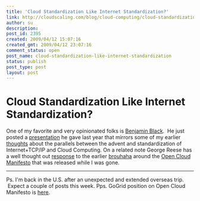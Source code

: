 ```yaml
---
title: 'Cloud Standardization Like Internet Standardization?'
link: http://cloudscaling.com/blog/cloud-computing/cloud-standardization-like-internet-standardization/
author: su
description: 
post_id: 2395
created: 2009/04/12 15:07:16
created_gmt: 2009/04/12 23:07:16
comment_status: open
post_name: cloud-standardization-like-internet-standardization
status: publish
post_type: post
layout: post
---
```


# Cloud Standardization Like Internet Standardization?

One of my favorite and very opinionated folks is [Benjamin Black](http://blog.b3k.us/).  He just posted a [presentation](http://blog.b3k.us/internet_history_and_clouds.html) he gave last year that mirrors some of my earlier [thoughts](http://neotactics.com/blog/technology/cloud-hype-cloud-boom-cloud-bust) about the parallels between the advent and standardization of Internet+TCP/IP and Cloud Computing. On a related note George Reese has a well thought out [response](http://broadcast.oreilly.com/2009/03/cloud-varieties-of-openness-worth-wanting.html) to the earlier [brouhaha](http://blog.gogrid.com/2009/03/29/understanding-gogrid-and-cloud-standards/) around the [Open Cloud Manifesto](http://www.opencloudmanifesto.org) that was released while I was gone.   

* * *

Ps. I'm back in the U.S. after an unexpected and extended overseas trip.  Expect a couple of posts this week. Pps. GoGrid position on Open Cloud Manifesto is [here](http://www.gogrid.com/open-cloud-manifesto/).